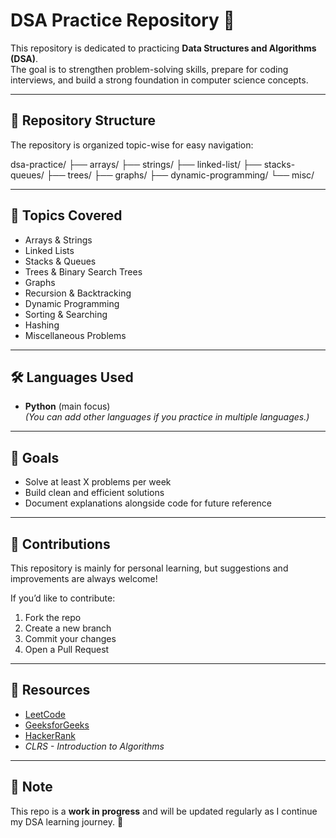 # DSA Practice Repository 🚀

This repository is dedicated to practicing **Data Structures and Algorithms (DSA)**.  
The goal is to strengthen problem-solving skills, prepare for coding interviews, and build a strong foundation in computer science concepts.

---

## 📂 Repository Structure
The repository is organized topic-wise for easy navigation:

dsa-practice/
├── arrays/
├── strings/
├── linked-list/
├── stacks-queues/
├── trees/
├── graphs/
├── dynamic-programming/
└── misc/

---

## 📌 Topics Covered
- Arrays & Strings
- Linked Lists
- Stacks & Queues
- Trees & Binary Search Trees
- Graphs
- Recursion & Backtracking
- Dynamic Programming
- Sorting & Searching
- Hashing
- Miscellaneous Problems

---

## 🛠️ Languages Used
- **Python** (main focus)  
*(You can add other languages if you practice in multiple languages.)*

---

## 🎯 Goals
- Solve at least X problems per week  
- Build clean and efficient solutions  
- Document explanations alongside code for future reference  

---

## 🤝 Contributions
This repository is mainly for personal learning, but suggestions and improvements are always welcome!  

If you’d like to contribute:
1. Fork the repo  
2. Create a new branch  
3. Commit your changes  
4. Open a Pull Request  

---

## 📖 Resources
- [LeetCode](https://leetcode.com/)
- [GeeksforGeeks](https://www.geeksforgeeks.org/)
- [HackerRank](https://www.hackerrank.com/)
- *CLRS - Introduction to Algorithms*

---

## 📌 Note
This repo is a **work in progress** and will be updated regularly as I continue my DSA learning journey. 🚀


